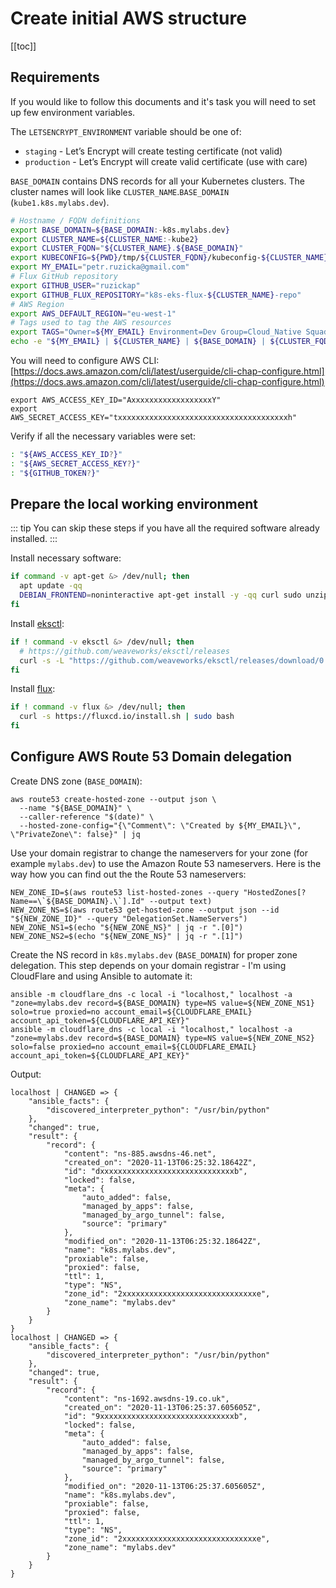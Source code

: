 # Create initial AWS structure

[[toc]]

## Requirements

If you would like to follow this documents and it's task you will need to set up
few environment variables.

The `LETSENCRYPT_ENVIRONMENT` variable should be one of:

* `staging` - Let’s Encrypt will create testing certificate (not valid)
* `production` - Let’s Encrypt will create valid certificate (use with care)

`BASE_DOMAIN` contains DNS records for all your Kubernetes clusters. The cluster
names will look like `CLUSTER_NAME`.`BASE_DOMAIN` (`kube1.k8s.mylabs.dev`).

```bash
# Hostname / FQDN definitions
export BASE_DOMAIN=${BASE_DOMAIN:-k8s.mylabs.dev}
export CLUSTER_NAME=${CLUSTER_NAME:-kube2}
export CLUSTER_FQDN="${CLUSTER_NAME}.${BASE_DOMAIN}"
export KUBECONFIG=${PWD}/tmp/${CLUSTER_FQDN}/kubeconfig-${CLUSTER_NAME}.conf
export MY_EMAIL="petr.ruzicka@gmail.com"
# Flux GitHub repository
export GITHUB_USER="ruzickap"
export GITHUB_FLUX_REPOSITORY="k8s-eks-flux-${CLUSTER_NAME}-repo"
# AWS Region
export AWS_DEFAULT_REGION="eu-west-1"
# Tags used to tag the AWS resources
export TAGS="Owner=${MY_EMAIL} Environment=Dev Group=Cloud_Native Squad=Cloud_Container_Platform"
echo -e "${MY_EMAIL} | ${CLUSTER_NAME} | ${BASE_DOMAIN} | ${CLUSTER_FQDN}\n${TAGS}"
```

You will need to configure AWS CLI: [https://docs.aws.amazon.com/cli/latest/userguide/cli-chap-configure.html](https://docs.aws.amazon.com/cli/latest/userguide/cli-chap-configure.html)

```shell
export AWS_ACCESS_KEY_ID="AxxxxxxxxxxxxxxxxxxY"
export AWS_SECRET_ACCESS_KEY="txxxxxxxxxxxxxxxxxxxxxxxxxxxxxxxxxxxxxxh"
```

Verify if all the necessary variables were set:

```bash
: "${AWS_ACCESS_KEY_ID?}"
: "${AWS_SECRET_ACCESS_KEY?}"
: "${GITHUB_TOKEN?}"
```

## Prepare the local working environment

::: tip
You can skip these steps if you have all the required software already
installed.
:::

Install necessary software:

```bash
if command -v apt-get &> /dev/null; then
  apt update -qq
  DEBIAN_FRONTEND=noninteractive apt-get install -y -qq curl sudo unzip > /dev/null
fi
```

Install [eksctl](https://eksctl.io/):

```bash
if ! command -v eksctl &> /dev/null; then
  # https://github.com/weaveworks/eksctl/releases
  curl -s -L "https://github.com/weaveworks/eksctl/releases/download/0.62.0/eksctl_$(uname)_amd64.tar.gz" | sudo tar xz -C /usr/local/bin/
fi
```

Install [flux](https://toolkit.fluxcd.io/):

```bash
if ! command -v flux &> /dev/null; then
  curl -s https://fluxcd.io/install.sh | sudo bash
fi
```

## Configure AWS Route 53 Domain delegation

Create DNS zone (`BASE_DOMAIN`):

```shell
aws route53 create-hosted-zone --output json \
  --name "${BASE_DOMAIN}" \
  --caller-reference "$(date)" \
  --hosted-zone-config="{\"Comment\": \"Created by ${MY_EMAIL}\", \"PrivateZone\": false}" | jq
```

Use your domain registrar to change the nameservers for your zone (for example
`mylabs.dev`) to use the Amazon Route 53 nameservers. Here is the way how you
can find out the the Route 53 nameservers:

```shell
NEW_ZONE_ID=$(aws route53 list-hosted-zones --query "HostedZones[?Name==\`${BASE_DOMAIN}.\`].Id" --output text)
NEW_ZONE_NS=$(aws route53 get-hosted-zone --output json --id "${NEW_ZONE_ID}" --query "DelegationSet.NameServers")
NEW_ZONE_NS1=$(echo "${NEW_ZONE_NS}" | jq -r ".[0]")
NEW_ZONE_NS2=$(echo "${NEW_ZONE_NS}" | jq -r ".[1]")
```

Create the NS record in `k8s.mylabs.dev` (`BASE_DOMAIN`) for proper zone
delegation. This step depends on your domain registrar - I'm using CloudFlare
and using Ansible to automate it:

```shell
ansible -m cloudflare_dns -c local -i "localhost," localhost -a "zone=mylabs.dev record=${BASE_DOMAIN} type=NS value=${NEW_ZONE_NS1} solo=true proxied=no account_email=${CLOUDFLARE_EMAIL} account_api_token=${CLOUDFLARE_API_KEY}"
ansible -m cloudflare_dns -c local -i "localhost," localhost -a "zone=mylabs.dev record=${BASE_DOMAIN} type=NS value=${NEW_ZONE_NS2} solo=false proxied=no account_email=${CLOUDFLARE_EMAIL} account_api_token=${CLOUDFLARE_API_KEY}"
```

Output:

```text
localhost | CHANGED => {
    "ansible_facts": {
        "discovered_interpreter_python": "/usr/bin/python"
    },
    "changed": true,
    "result": {
        "record": {
            "content": "ns-885.awsdns-46.net",
            "created_on": "2020-11-13T06:25:32.18642Z",
            "id": "dxxxxxxxxxxxxxxxxxxxxxxxxxxxxxxb",
            "locked": false,
            "meta": {
                "auto_added": false,
                "managed_by_apps": false,
                "managed_by_argo_tunnel": false,
                "source": "primary"
            },
            "modified_on": "2020-11-13T06:25:32.18642Z",
            "name": "k8s.mylabs.dev",
            "proxiable": false,
            "proxied": false,
            "ttl": 1,
            "type": "NS",
            "zone_id": "2xxxxxxxxxxxxxxxxxxxxxxxxxxxxxxe",
            "zone_name": "mylabs.dev"
        }
    }
}
localhost | CHANGED => {
    "ansible_facts": {
        "discovered_interpreter_python": "/usr/bin/python"
    },
    "changed": true,
    "result": {
        "record": {
            "content": "ns-1692.awsdns-19.co.uk",
            "created_on": "2020-11-13T06:25:37.605605Z",
            "id": "9xxxxxxxxxxxxxxxxxxxxxxxxxxxxxxb",
            "locked": false,
            "meta": {
                "auto_added": false,
                "managed_by_apps": false,
                "managed_by_argo_tunnel": false,
                "source": "primary"
            },
            "modified_on": "2020-11-13T06:25:37.605605Z",
            "name": "k8s.mylabs.dev",
            "proxiable": false,
            "proxied": false,
            "ttl": 1,
            "type": "NS",
            "zone_id": "2xxxxxxxxxxxxxxxxxxxxxxxxxxxxxxe",
            "zone_name": "mylabs.dev"
        }
    }
}
```
